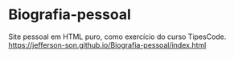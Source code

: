 # Biografia-pessoal
Site pessoal em HTML puro, como exercício do curso TipesCode.
https://jefferson-son.github.io/Biografia-pessoal/index.html
